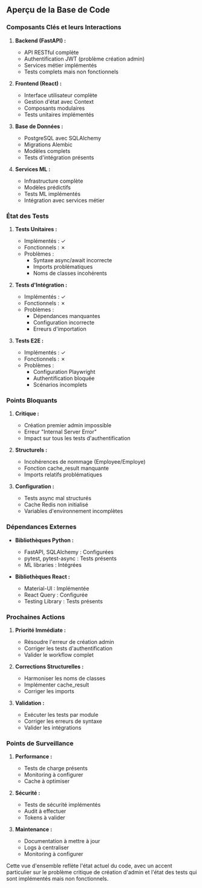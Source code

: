 ## Aperçu de la Base de Code

### Composants Clés et leurs Interactions

1. **Backend (FastAPI) :**
   - API RESTful complète
   - Authentification JWT (problème création admin)
   - Services métier implémentés
   - Tests complets mais non fonctionnels

2. **Frontend (React) :**
   - Interface utilisateur complète
   - Gestion d'état avec Context
   - Composants modulaires
   - Tests unitaires implémentés

3. **Base de Données :**
   - PostgreSQL avec SQLAlchemy
   - Migrations Alembic
   - Modèles complets
   - Tests d'intégration présents

4. **Services ML :**
   - Infrastructure complète
   - Modèles prédictifs
   - Tests ML implémentés
   - Intégration avec services métier

### État des Tests

1. **Tests Unitaires :**
   - Implémentés : ✓
   - Fonctionnels : ✗
   - Problèmes :
     * Syntaxe async/await incorrecte
     * Imports problématiques
     * Noms de classes incohérents

2. **Tests d'Intégration :**
   - Implémentés : ✓
   - Fonctionnels : ✗
   - Problèmes :
     * Dépendances manquantes
     * Configuration incorrecte
     * Erreurs d'importation

3. **Tests E2E :**
   - Implémentés : ✓
   - Fonctionnels : ✗
   - Problèmes :
     * Configuration Playwright
     * Authentification bloquée
     * Scénarios incomplets

### Points Bloquants

1. **Critique :**
   - Création premier admin impossible
   - Erreur "Internal Server Error"
   - Impact sur tous les tests d'authentification

2. **Structurels :**
   - Incohérences de nommage (Employee/Employe)
   - Fonction cache_result manquante
   - Imports relatifs problématiques

3. **Configuration :**
   - Tests async mal structurés
   - Cache Redis non initialisé
   - Variables d'environnement incomplètes

### Dépendances Externes

- **Bibliothèques Python :**
  * FastAPI, SQLAlchemy : Configurées
  * pytest, pytest-async : Tests présents
  * ML libraries : Intégrées

- **Bibliothèques React :**
  * Material-UI : Implémentée
  * React Query : Configurée
  * Testing Library : Tests présents

### Prochaines Actions

1. **Priorité Immédiate :**
   - Résoudre l'erreur de création admin
   - Corriger les tests d'authentification
   - Valider le workflow complet

2. **Corrections Structurelles :**
   - Harmoniser les noms de classes
   - Implémenter cache_result
   - Corriger les imports

3. **Validation :**
   - Exécuter les tests par module
   - Corriger les erreurs de syntaxe
   - Valider les intégrations

### Points de Surveillance

1. **Performance :**
   - Tests de charge présents
   - Monitoring à configurer
   - Cache à optimiser

2. **Sécurité :**
   - Tests de sécurité implémentés
   - Audit à effectuer
   - Tokens à valider

3. **Maintenance :**
   - Documentation à mettre à jour
   - Logs à centraliser
   - Monitoring à configurer

Cette vue d'ensemble reflète l'état actuel du code, avec un accent particulier sur le problème critique de création d'admin et l'état des tests qui sont implémentés mais non fonctionnels.
